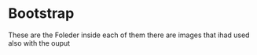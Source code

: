 # Bootstrap


These are the Foleder inside each of them there are images that ihad used also with the ouput

